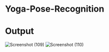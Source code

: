 # Yoga-Pose-Recognition

# Output
![Screenshot (109)](https://github.com/debashree1/Yoga-Pose-Recognition/assets/31380090/310ce9db-ce7d-4e24-84c3-746144a423fd)
![Screenshot (110)](https://github.com/debashree1/Yoga-Pose-Recognition/assets/31380090/c8ef89d5-b4f1-4ef7-a188-056abc003ec6)
